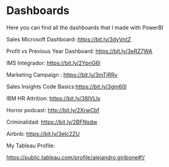 # Dashboards
Here you can find all the dashboards that I made with PowerBI

Sales Microsoft Dashboard: https://bit.ly/3dyVntZ

Profit vs Previous Year Dashboard: https://bit.ly/3eRZ7WA

IMS Integrador:  https://bit.ly/2YpnG6l

Marketing Campaign : https://bit.ly/3mTjRRv

Sales Insights Code Basics:https://bit.ly/3gin60l

IBM HR Attrition: https://bit.ly/38IVLls

Horror podcast:  http://bit.ly/2XrwCbf

Criminalidad: https://bit.ly/2BFNsdw

Airbnb: https://bit.ly/3eIc2ZU





My Tableau Profile:

https://public.tableau.com/profile/alejandro.giribone#!/
